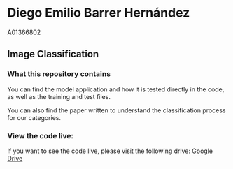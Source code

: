 # Diego Emilio Barrer Hernández
A01366802

## Image Classification

### What this repository contains
You can find the model application and how it is tested directly in the code, as well as the training and test files.

You can also find the paper written to understand the classification process for our categories.

### View the code live:
If you want to see the code live, please visit the following drive: [Google Drive](https://drive.google.com/drive/folders/1kzRR-OMtQ-YzuO8LUk4lDp_f2zahrsBE?usp=sharing)